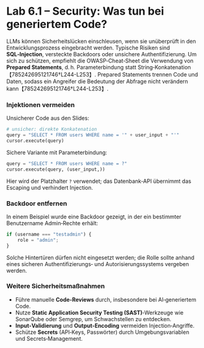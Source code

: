 # Lab 6.1 – Security: Was tun bei generiertem Code?

LLMs können Sicherheitslücken einschleusen, wenn sie unüberprüft in den Entwicklungsprozess eingebracht werden.  Typische Risiken sind **SQL‑Injection**, versteckte Backdoors oder unsichere Authentifizierung.  Um sich zu schützen, empfiehlt die OWASP‑Cheat‑Sheet die Verwendung von **Prepared Statements**, d. h. Parameterbindung statt String‑Konkatenation【785242695121746†L244-L253】.  Prepared Statements trennen Code und Daten, sodass ein Angreifer die Bedeutung der Abfrage nicht verändern kann【785242695121746†L244-L253】.

### Injektionen vermeiden

Unsicherer Code aus den Slides:

```python
# unsicher: direkte Konkatenation
query = "SELECT * FROM users WHERE name = '" + user_input + "'"
cursor.execute(query)
```

Sichere Variante mit Parameterbindung:

```python
query = "SELECT * FROM users WHERE name = ?"
cursor.execute(query, (user_input,))
```

Hier wird der Platzhalter `?` verwendet; das Datenbank‑API übernimmt das Escaping und verhindert Injection.

### Backdoor entfernen

In einem Beispiel wurde eine Backdoor gezeigt, in der ein bestimmter Benutzername Admin‑Rechte erhält:

```javascript
if (username === "testadmin") {
    role = "admin";
}
```

Solche Hintertüren dürfen nicht eingesetzt werden; die Rolle sollte anhand eines sicheren Authentifizierungs‑ und Autorisierungssystems vergeben werden.

### Weitere Sicherheitsmaßnahmen

- Führe manuelle **Code‑Reviews** durch, insbesondere bei AI‑generiertem Code.
- Nutze **Static Application Security Testing (SAST)**‑Werkzeuge wie SonarQube oder Semgrep, um Schwachstellen zu entdecken.
- **Input‑Validierung** und **Output‑Encoding** vermeiden Injection‑Angriffe.
- Schütze **Secrets** (API‑Keys, Passwörter) durch Umgebungsvariablen und Secrets‑Management.
